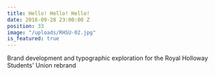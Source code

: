 ```yaml
---
title: Hello! Hello! Hello!
date: 2016-09-28 23:00:00 Z
position: 33
image: "/uploads/RHSU-02.jpg"
is_featured: true
---
```


Brand development and typographic exploration for the Royal Holloway Students' Union rebrand